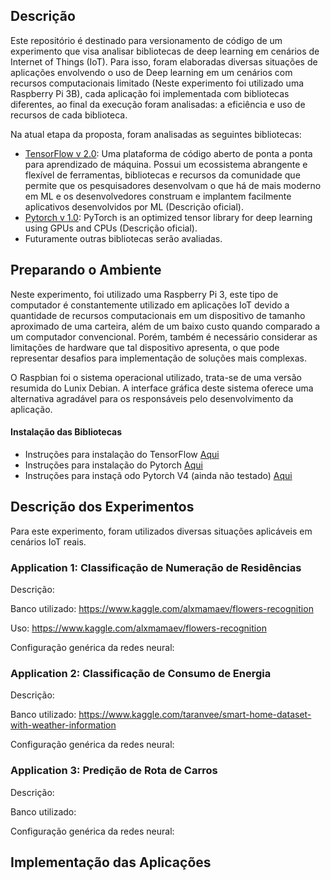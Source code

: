 ## Descrição

Este repositório é destinado para versionamento de código de um experimento que visa analisar bibliotecas de deep learning em cenários de Internet of Things (IoT). Para isso, foram elaboradas diversas situações de aplicações envolvendo o uso de Deep learning em um cenários com recursos computacionais limitado (Neste experimento foi utilizado uma Raspberry Pi 3B), cada aplicação foi implementada com bibliotecas diferentes, ao final da execução foram analisadas: a eficiência e uso de recursos de cada biblioteca.

Na atual etapa da proposta, foram analisadas as seguintes bibliotecas:

 - [TensorFlow v 2.0](https://www.tensorflow.org/): Uma plataforma de código aberto de ponta a ponta para aprendizado de máquina. Possui um ecossistema abrangente e flexível de ferramentas, bibliotecas e recursos da comunidade que permite que os pesquisadores desenvolvam o que há de mais moderno em ML e os desenvolvedores construam e implantem facilmente aplicativos desenvolvidos por ML (Descrição oficial).
 - [Pytorch v 1.0](https://pytorch.org/): PyTorch is an optimized tensor library for deep learning using GPUs and CPUs (Descrição oficial).
 - Futuramente outras bibliotecas serão avaliadas.


## Preparando o Ambiente

Neste experimento, foi utilizado uma Raspberry Pi 3, este tipo de computador é constantemente utilizado em aplicações IoT devido a quantidade de recursos computacionais em um dispositivo de tamanho aproximado de uma carteira, além de um baixo custo quando comparado a um computador convencional. Porém, também é necessário considerar as limitações de hardware que tal dispositivo apresenta, o que pode representar desafios para implementação de soluções mais complexas.

O Raspbian foi o sistema operacional utilizado, trata-se de uma versão resumida do Lunix Debian. A interface gráfica deste sistema oferece uma alternativa agradável para os responsáveis pelo desenvolvimento da aplicação.

#### Instalação das Bibliotecas

 - Instruções para instalação do TensorFlow [Aqui](https://www.tensorflow.org/install/source_rpi)
 - Instruções para instalação do Pytorch [Aqui](https://medium.com/secure-and-private-ai-writing-challenge/a-step-by-step-guide-to-installing-pytorch-in-raspberry-pi-a1491bb80531)
 - Instruções para instaçã odo Pytorch V4 (ainda não testado) [Aqui](https://medium.com/hardware-interfacing/how-to-install-pytorch-v4-0-on-raspberry-pi-3b-odroids-and-other-arm-based-devices-91d62f2933c7)

## Descrição dos Experimentos

Para este experimento, foram utilizados diversas situações aplicáveis em cenários IoT reais.

### Application 1: Classificação de Numeração de Residências

Descrição:

Banco utilizado: https://www.kaggle.com/alxmamaev/flowers-recognition

Uso: https://www.kaggle.com/alxmamaev/flowers-recognition

Configuração genérica da redes neural:

### Application 2: Classificação de Consumo de Energia

Descrição:

Banco utilizado: https://www.kaggle.com/taranvee/smart-home-dataset-with-weather-information

Configuração genérica da redes neural:

### Application 3: Predição de Rota de Carros

Descrição:

Banco utilizado:

Configuração genérica da redes neural:

## Implementação das Aplicações
